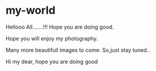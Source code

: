 # my-world
Hellooo All.......!!!
Hope you are doing good.

Hope you will enjoy my photography.

Many more beautifull images to come. So,just stay tuned..

Hi my dear, hope you are doing good
